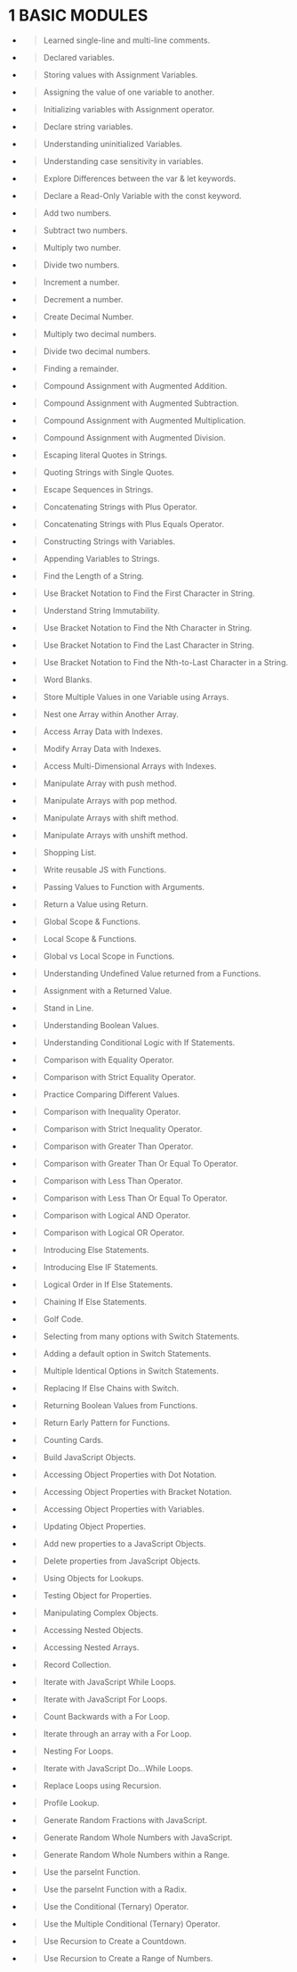 # 1 BASIC MODULES

- > Learned single-line and multi-line comments.
- > Declared variables.
- > Storing values with Assignment Variables.
- > Assigning the value of one variable to another.
- > Initializing variables with Assignment operator.
- > Declare string variables.
- > Understanding uninitialized Variables.
- > Understanding case sensitivity in variables.
- > Explore Differences between the var & let keywords.
- > Declare a Read-Only Variable with the const keyword.
- > Add two numbers.
- > Subtract two numbers.
- > Multiply two number.
- > Divide two numbers.
- > Increment a number.
- > Decrement a number.
- > Create Decimal Number.
- > Multiply two decimal numbers.
- > Divide two decimal numbers.
- > Finding a remainder.
- > Compound Assignment with Augmented Addition.
- > Compound Assignment with Augmented Subtraction.
- > Compound Assignment with Augmented Multiplication.
- > Compound Assignment with Augmented Division.
- > Escaping literal Quotes in Strings.
- > Quoting Strings with Single Quotes.
- > Escape Sequences in Strings.
- > Concatenating Strings with Plus Operator.
- > Concatenating Strings with Plus Equals Operator.
- > Constructing Strings with Variables.
- > Appending Variables to Strings.
- > Find the Length of a String.
- > Use Bracket Notation to Find the First Character in String.
- > Understand String Immutability.
- > Use Bracket Notation to Find the Nth Character in String.
- > Use Bracket Notation to Find the Last Character in String.
- > Use Bracket Notation to Find the Nth-to-Last Character in a String.
- > Word Blanks.
- > Store Multiple Values in one Variable using Arrays.
- > Nest one Array within Another Array.
- > Access Array Data with Indexes.
- > Modify Array Data with Indexes.
- > Access Multi-Dimensional Arrays with Indexes.
- > Manipulate Array with push method.
- > Manipulate Arrays with pop method.
- > Manipulate Arrays with shift method.
- > Manipulate Arrays with unshift method.
- > Shopping List.
- > Write reusable JS with Functions.
- > Passing Values to Function with Arguments.
- > Return a Value using Return.
- > Global Scope & Functions.
- > Local Scope & Functions.
- > Global vs Local Scope in Functions.
- > Understanding Undefined Value returned from a Functions.
- > Assignment with a Returned Value.
- > Stand in Line.
- > Understanding Boolean Values.
- > Understanding Conditional Logic with If Statements.
- > Comparison with Equality Operator.
- > Comparison with Strict Equality Operator.
- > Practice Comparing Different Values.
- > Comparison with Inequality Operator.
- > Comparison with Strict Inequality Operator.
- > Comparison with Greater Than Operator.
- > Comparison with Greater Than Or Equal To Operator.
- > Comparison with Less Than Operator.
- > Comparison with Less Than Or Equal To Operator.
- > Comparison with Logical AND Operator.
- > Comparison with Logical OR Operator.
- > Introducing Else Statements.
- > Introducing Else IF Statements.
- > Logical Order in If Else Statements.
- > Chaining If Else Statements.
- > Golf Code.
- > Selecting from many options with Switch Statements.
- > Adding a default option in Switch Statements.
- > Multiple Identical Options in Switch Statements.
- > Replacing If Else Chains with Switch.
- > Returning Boolean Values from Functions.
- > Return Early Pattern for Functions.
- > Counting Cards.
- > Build JavaScript Objects.
- > Accessing Object Properties with Dot Notation.
- > Accessing Object Properties with Bracket Notation.
- > Accessing Object Properties with Variables.
- > Updating Object Properties.
- > Add new properties to a JavaScript Objects.
- > Delete properties from JavaScript Objects.
- > Using Objects for Lookups.
- > Testing Object for Properties.
- > Manipulating Complex Objects.
- > Accessing Nested Objects.
- > Accessing Nested Arrays.
- > Record Collection.
- > Iterate with JavaScript While Loops.
- > Iterate with JavaScript For Loops.
- > Count Backwards with a For Loop.
- > Iterate through an array with a For Loop.
- > Nesting For Loops.
- > Iterate with JavaScript Do...While Loops.
- > Replace Loops using Recursion.
- > Profile Lookup.
- > Generate Random Fractions with JavaScript.
- > Generate Random Whole Numbers with JavaScript.
- > Generate Random Whole Numbers within a Range.
- > Use the parselnt Function.
- > Use the parselnt Function with a Radix.
- > Use the Conditional (Ternary) Operator.
- > Use the Multiple Conditional (Ternary) Operator.
- > Use Recursion to Create a Countdown.
- > Use Recursion to Create a Range of Numbers. 